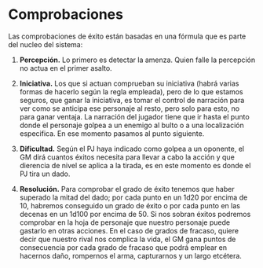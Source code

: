 
Comprobaciones
==============

Las comprobaciones de éxito están basadas en una fórmula que es parte del nucleo del sistema:  

1. **Percepción.** Lo primero es detectar la amenza. Quien falle la percepción no actua en el primer asalto.

1. **Iniciativa.** Los que si actuan comprueban su iniciativa (habrá varias formas de hacerlo según la regla empleada), pero de lo que estamos seguros, que ganar la iniciativa, es tomar el control de narración para ver como se anticipa ese personaje al resto, pero solo para esto, no para ganar ventaja. La narración del jugador tiene que ir hasta el punto donde el personaje golpea a un enemigo al bulto o a una localización especifica. En ese momento pasamos al punto siguiente.

1. **Dificultad.** Según el PJ haya indicado como golpea a un oponente, el GM dirá cuantos éxitos necesita para llevar a cabo la acción y que dierencia de nivel se aplica a la tirada, es en este momento es donde el PJ tira un dado.

1. **Resolución.** Para comprobar el grado de éxito tenemos que haber superado la mitad del dado; por cada punto en un 1d20 por encima de 10, habremos conseguido un grado de éxito o por cada punto en las decenas en un 1d100 por encima de 50. Si nos sobran éxitos podremos comprobar en la hoja de personaje que nuestro personaje puede gastarlo en otras acciones. En el caso de grados de fracaso, quiere decir que nuestro rival nos complica la vida, el GM gana puntos de consecuencia por cada grado de fracaso que podrá emplear en hacernos daño, rompernos el arma, capturarnos y un largo etcétera.